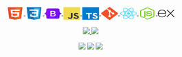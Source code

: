 
<div align="center">
  <a href="https://github.com/carloeira">
  <img align="center" target="_parent" height="30" width="40" src="https://raw.githubusercontent.com/devicons/devicon/master/icons/html5/html5-original.svg">
  <img align="center" target="_parent" height="30" width="40" src="https://raw.githubusercontent.com/devicons/devicon/master/icons/css3/css3-original.svg">
  <img align="center" target="_parent" height="30" width="40" src="https://raw.githubusercontent.com/devicons/devicon/master/icons/bootstrap/bootstrap-original.svg">
  <img align="center" target="_parent" height="30" width="40" src="https://raw.githubusercontent.com/devicons/devicon/master/icons/javascript/javascript-original.svg">
  <img align="center" target="_parent" height="30" width="40" src="https://raw.githubusercontent.com/devicons/devicon/master/icons/typescript/typescript-original.svg">
  <img align="center" target="_parent" height="30" width="40" src="https://raw.githubusercontent.com/devicons/devicon/master/icons/git/git-original.svg">
  <img align="center" target="_parent" height="30" width="40" src="https://raw.githubusercontent.com/devicons/devicon/master/icons/react/react-original.svg">
  <img align="center" target="_parent" height="30" width="40" src="https://raw.githubusercontent.com/devicons/devicon/master/icons/nodejs/nodejs-original.svg">
  <img align="center" target="_parent" height="30" width="40" src="https://raw.githubusercontent.com/devicons/devicon/master/icons/express/express-original.svg">
</div><br>
<div align="center">
  <a href="https://github.com/carloeira">
  <img height="160px" src="https://github-readme-stats.vercel./api?username=carloeira&show_icons=true&theme=gruvbox"/>
  <img height="160px" src="https://github-readme-stats.vercel./api/top-langs/?username=carloeira&layout=compact&langs_count=7&theme=gruvbox"/>
</div><br>
<div align="center"> 
  <a href="https://instagram.com/carloeiraa" target="_parent"><img src="https://img.shields.io/badge/-Instagram-%23E4405F?style=for-the-badge&logo=instagram&logoColor=white" target="_parent"></a>
 <a href="https://discord.gg/rESgdewf" target="_parent"><img src="https://img.shields.io/badge/Discord-7289DA?style=for-the-badge&logo=discord&logoColor=white" target="_parent"></a> 
  <a href="https://br.linkedin.com/in/imcarlosvieira" target="_parent"><img src="https://img.shields.io/badge/-LinkedIn-%230077B5?style=for-the-badge&logo=linkedin&logoColor=white" target="_parent"></a> 
    
</div>
